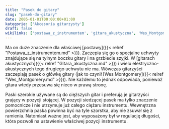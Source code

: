 ```yaml
---
title: "Pasek do gitary"
slug: "pasek-do-gitary"
date: 2005-01-01T00:00:00+01:00
kategorie: ['Akcesoria gitarzysty']
draft: false
wikilinks: ['postawa_z_instrumentem', 'gitara_akustyczna', 'Wes_Montgomery']
---
```

Ma on duże znaczenie dla właściwej
[postawy]({{< relref "Postawa_z_instrumentem.md" >}}). Zaczepia się go o
specjalne uchwyty znajdujące się na tylnym boczku gitary i na grzbiecie
szyjki. W [gitarach akustycznych]({{< relref "Gitara_akustyczna.md" >}}) i wielu
elektryczno-akustycznych tego drugiego uchwytu nie ma. Wówczas
gitarzyści zaczepiają pasek o główkę gitary (jak to czynił [Wes
Montgomery]({{< relref "Wes_Montgomery.md" >}})). Nie każdemu to jednak
odpowiada, ponieważ gitara wtedy przesuwa się nieco w prawą stronę.

Paski szerokie używane są do cięższych gitar i preferują je gitarzyści
grający w pozycji stojącej. W pozycji siedzącej pasek ma tylko znaczenie
pomocnicze i nie utrzymuje już całego ciężaru instrumentu. Wewnętrzna
powierzchnia paska powinna być na tyle szorstka, aby nie zsuwał się z
ramienia. Natomiast ważne jest, aby wyposażony był w regulację długości,
która pozwoli na ustawienie właściwej pozycji instrumentu.

